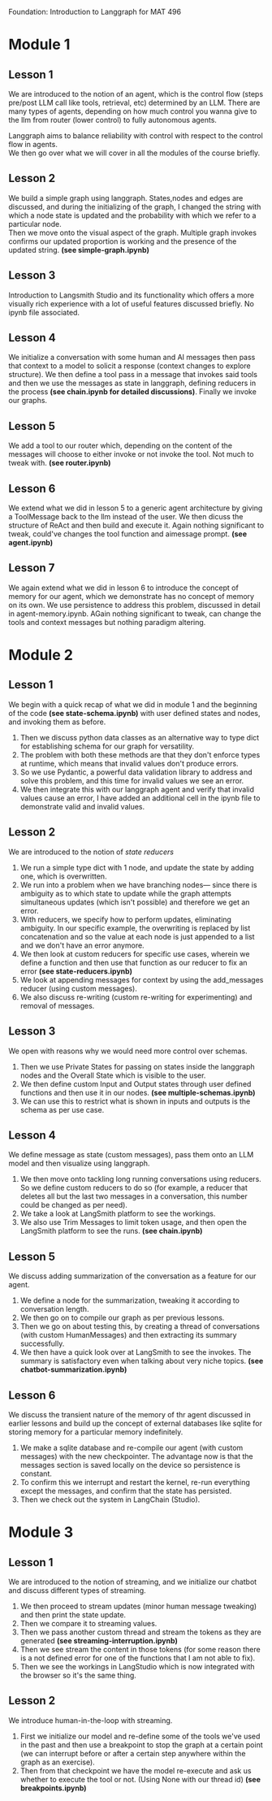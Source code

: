 Foundation: Introduction to Langgraph for MAT 496
# Module 1
## Lesson 1
We are introduced to the notion of an agent, which is the control flow (steps pre/post LLM call like tools, retrieval, etc) determined by an LLM.
There are many types of agents, depending on how much control you wanna give to the llm from router (lower control) to fully autonomous agents.

Langgraph aims to balance reliability with control with respect to the control flow in agents.  
We then go over what we will cover in all the modules of the course briefly.

## Lesson 2
We build a simple graph using langgraph. States,nodes and edges are discussed, and during the initializing of the graph, I changed the string with which a node state is updated and the probability with which we refer to a particular node.  
Then we move onto the visual aspect of the graph. Multiple graph invokes confirms our updated proportion is working and the presence of the updated string. **(see simple-graph.ipynb)**

## Lesson 3
Introduction to Langsmith Studio and its functionality which offers a more visually rich experience with a lot of useful features discussed briefly. No ipynb file associated.

## Lesson 4
We initialize a conversation with some human and AI messages then pass that context to a model to solicit a response (context changes to explore structure).
We then define a tool pass in a message that invokes said tools and then we use the messages as state in langgraph, defining reducers in the process **(see chain.ipynb for detailed discussions)**. Finally we invoke our graphs.

## Lesson 5
We add a tool to our router which, depending on the content of the messages will choose to either invoke or not invoke the tool. Not much to tweak with. **(see router.ipynb)**

## Lesson 6
We extend what we did in lesson 5 to a generic agent architecture by giving a ToolMessage back to the llm instead of the user. We then dicuss the structure of ReAct and then build and execute it. Again nothing significant to tweak, could've changes the tool function and aimessage prompt. **(see agent.ipynb)**

## Lesson 7
We again extend what we did in lesson 6 to introduce the concept of memory for our agent, which we demonstrate has no concept of memory on its own. We use persistence to address this problem, discussed in detail in agent-memory.ipynb. AGain nothing significant to tweak, can change the tools and context messages but nothing paradigm altering.

# Module 2
## Lesson 1
We begin with a quick recap of what we did in module 1 and the beginning of the code **(see state-schema.ipynb)** with user defined states and nodes, and invoking them as before.  
1. Then we discuss python data classes as an alternative way to type dict for establishing schema for our graph for versatility.
2. The problem with both these methods are that they don't enforce types at runtime, which means that invalid values don't produce errors.
3. So we use Pydantic, a powerful data validation library to address and solve this problem, and this time for invalid values we see an error.
4. We then integrate this with our langgraph agent and verify that invalid values cause an error, I have added an additional cell in the ipynb file to demonstrate valid and invalid values.

## Lesson 2
We are introduced to the notion of *state reducers*
1. We run a simple type dict with 1 node, and update the state by adding one, which is overwritten.
2. We run into a problem when we have branching nodes— since there is ambiguity as to which state to update while the graph attempts simultaneous updates (which isn't possible) and therefore we get an error.
3. With reducers, we specify how to perform updates, eliminating ambiguity. In our specific example, the overwriting is replaced by list concatenation and so the value at each node is just appended to a list and we don't have an error anymore.
4. We then look at custom reducers for specific use cases, wherein we define a function and then use that function as our reducer to fix an error **(see state-reducers.ipynb)**
5. We look at appending messages for context by using the add_messages reducer (using custom messages).
6. We also discuss re-writing (custom re-writing for experimenting) and removal of messages.


## Lesson 3
We open with reasons why we would need more control over schemas.
1. Then we use Private States for passing on states inside the langgraph nodes and the Overall State which is visible to the user.
2. We then define custom Input and Output states through user defined functions and then use it in our nodes. **(see multiple-schemas.ipynb)**
3. We can use this to restrict what is shown in inputs and outputs is the schema as per use case.

## Lesson 4
We define message as state (custom messages), pass them onto an LLM model and then visualize using langgraph.
1. We then move onto tackling long running conversations using reducers. So we define custom reducers to do so (for example, a reducer that deletes all but the last two messages in a conversation, this number could be changed as per need).
2. We take a look at LangSmith platform to see the workings.
3. We also use Trim Messages to limit token usage, and then open the LangSmith platform to see the runs. **(see chain.ipynb)**


## Lesson 5
We discuss adding summarization of the conversation as a feature for our agent.
1. We define a node for the summarization, tweaking it according to conversation length.
2. We then go on to compile our graph as per previous lessons.
3. Then we go on about testing this, by creating a thread of conversations (with custom HumanMessages) and then extracting its summary successfully.
4. We then have a quick look over at LangSmith to see the invokes.
The summary is satisfactory even when talking about very niche topics. **(see chatbot-summarization.ipynb)**

## Lesson 6
We discuss the transient nature of the memory of thr agent discussed in earlier lessons and build up the concept of external databases like sqlite for storing memory for a particular memory indefinitely.
1. We make a sqlite database and re-compile our agent (with custom messages) with the new checkpointer. The advantage now is that the messages section is saved locally on the device so persistence is constant.
2. To confirm this we interrupt and restart the kernel, re-run everything except the messages, and confirm that the state has persisted.
3. Then we check out the system in LangChain (Studio).

# Module 3
## Lesson 1
We are introduced to the notion of streaming, and we initialize our chatbot and discuss different types of streaming.
1. We then proceed to stream updates (minor human message tweaking) and then print the state update.
2. Then we compare it to streaming values.
3. Then we pass another custom thread and stream the tokens as they are generated **(see streaming-interruption.ipynb)**
4. Then we see stream the content in those tokens (for some reason there is a not defined error for one of the functions that I am not able to fix).
5. Then we see the workings in LangStudio which is now integrated with the browser so it's the same thing.


## Lesson 2
We introduce human-in-the-loop with streaming.
1. First we initialize our model and re-define some of the tools we've used in the past and then use a breakpoint to stop the graph at a certain point (we can interrupt before or after a certain step anywhere within the graph as an exercise).
2. Then from that checkpoint we have the model re-execute and ask us whether to execute the tool or not. (Using None with our thread id) **(see breakpoints.ipynb)**

